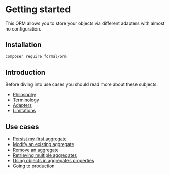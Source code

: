 # Getting started

This ORM allows you to store your objects via different adapters with almost no configuration.

## Installation

```sh
composer require formal/orm
```

## Introduction

Before diving into use cases you should read more about these subjects:
- [Philosophy](philosophy.md)
- [Terminology](terminology.md)
- [Adapters](adapters.md)
- [Limitations](limitations.md)

## Use cases

- [Persist my first aggregate](use_cases/persist_first_aggregate.md)
- [Modify an existing aggregate](use_cases/modify_aggregate.md)
- [Remove an aggregate](use_cases/remove_aggregate.md)
- [Retrieving multiple aggregates](use_cases/retrieve_aggregates.md)
- [Using objects in aggregates properties](use_cases/types.md)
- [Going to production](use_cases/production.md)
